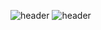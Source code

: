 ![header](https://capsule-render.vercel.app/api?type=cylinder&color=gradient&height=100&section=header&text=Welcome%20AIM-JS%20Github!&fontSize=50&animation=fadeIn)
![header](https://capsule-render.vercel.app/api?type=rect&color=gradient&height=1)

